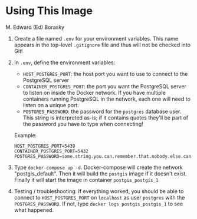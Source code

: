 Using This Image
================
M. Edward (Ed) Borasky

1.  Create a file named `.env` for your environment variables. This name appears in the top-level `.gitignore` file and thus will not be checked into Git!
2.  In `.env`, define the environment variables:

    -   `HOST_POSTGRES_PORT`: the host port you want to use to connect to the PostgreSQL server
    -   `CONTAINER_POSTGRES_PORT`: the port you want the PostgreSQL server to listen on inside the Docker network. If you have multiple containers running PostgreSQL in the network, each one will need to listen on a unique port.
    -   `POSTGRES_PASSWORD`: the password for the `postgres` database user. This string is interpreted as-is; if it contains quotes they'll be part of the password you have to type when connecting!

    Example:

        HOST_POSTGRES_PORT=5439
        CONTAINER_POSTGRES_PORT=5432
        POSTGRES_PASSWORD=some.string.you.can.remember.that.nobody.else.can.guess

3.  Type `docker-compose up -d`. Docker-compose will create the network "postgis\_default". Then it will build the `postgis` image if it doesn't exist. Finally it will start the image in container `postgis_postgis_1`
4.  Testing / troubleshooting: If everything worked, you should be able to connect to `HOST_POSTGRES_PORT` on `localhost` as user `postgres` with the `POSTGRES_PASSWORD`. If not, type `docker logs postgis_postgis_1` to see what happened.
